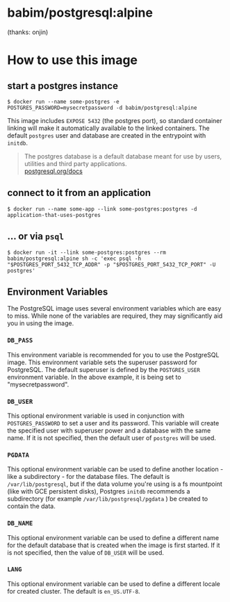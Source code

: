 
# babim/postgresql:alpine

(thanks: onjin)

# How to use this image

## start a postgres instance

```console
$ docker run --name some-postgres -e POSTGRES_PASSWORD=mysecretpassword -d babim/postgresql:alpine
```

This image includes `EXPOSE 5432` (the postgres port), so standard container linking will make it automatically available to the linked containers. The default `postgres` user and database are created in the entrypoint with `initdb`.

> The postgres database is a default database meant for use by users, utilities and third party applications.  
> [postgresql.org/docs](http://www.postgresql.org/docs/9.3/interactive/app-initdb.html)

## connect to it from an application

```console
$ docker run --name some-app --link some-postgres:postgres -d application-that-uses-postgres
```

## ... or via `psql`

```console
$ docker run -it --link some-postgres:postgres --rm babim/postgresql:alpine sh -c 'exec psql -h "$POSTGRES_PORT_5432_TCP_ADDR" -p "$POSTGRES_PORT_5432_TCP_PORT" -U postgres'
```

## Environment Variables

The PostgreSQL image uses several environment variables which are easy to miss. While none of the variables are required, they may significantly aid you in using the image.

### `DB_PASS`

This environment variable is recommended for you to use the PostgreSQL image. This environment variable sets the superuser password for PostgreSQL. The default superuser is defined by the `POSTGRES_USER` environment variable. In the above example, it is being set to "mysecretpassword".

### `DB_USER`

This optional environment variable is used in conjunction with `POSTGRES_PASSWORD` to set a user and its password. This variable will create the specified user with superuser power and a database with the same name. If it is not specified, then the default user of `postgres` will be used.

### `PGDATA`

This optional environment variable can be used to define another location - like a subdirectory - for the database files. The default is `/var/lib/postgresql`, but if the data volume you're using is a fs mountpoint (like with GCE persistent disks), Postgres `initdb` recommends a subdirectory (for example `/var/lib/postgresql/pgdata` ) be created to contain the data.

### `DB_NAME`

This optional environment variable can be used to define a different name for the default database that is created when the image is first started. If it is not specified, then the value of `DB_USER` will be used.

### `LANG`

This optional environment variable can be used to define a different locale for created cluster. The default is `en_US.UTF-8`.

